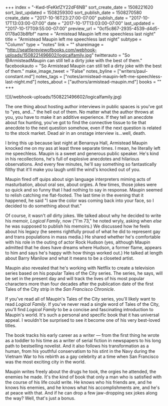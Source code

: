 +++
index = "-Kwd-tFeKkfZY22dF6NB"
sort_create_date = 1508221620
sort_last_updated = 1508259300
sort_publish_date = 1508270580
create_date = "2017-10-16T23:27:00-07:00"
publish_date = "2017-10-17T13:03:00-07:00"
date = "2017-10-17T13:03:00-07:00"
last_updated = "2017-10-17T09:55:00-07:00"
preview_url = "0cf5c867-2935-4539-d4d5-0178a03b8fbf"
name = "Armistead Maupin left me speechless last night"
title = "Armistead Maupin left me speechless last night"
subtype = "Column"
type = "notes"
link = ""
shareimage = "http://seattlereviewofbooks.com/webhook-uploads/1508221496602/logicalfamily.jpg"
twitterauto = "So @ArmisteadMaupin can still tell a dirty joke with the best of them."
facebookauto = "So Armistead Maupin can still tell a dirty joke with the best of them."
make_image_tweet = "False"
notes_byline = ["writers/paul-constant.md"]
notes_tags = ["notes/armistead-maupin-left-me-speechless-last-night.md"]
notes_about = ["authors/armistead-maupin.md"]
books = ""
+++
<p class="image-left">![](/webhook-uploads/1508221496602/logicalfamily.jpg)</p>

The one thing about hosting author interviews in public spaces is you've got to "yes, and..." the hell out of them. No matter what the author throws at you, you have to make it an additive experience. If they tell an anecdote about fox hunting, you've got to find the connective tissue to tie that anecdote to the next question somehow, even if the next question is related to the stock market. Dead air in an onstage interview is...well, death.

I bring this up because last night at Benaroya Hall, Armistead Maupin knocked me on my ass at least three separate times. I mean, he literally left me speechless. Maupin is a sweet and generous public speaker. He's kind in his recollections, he's full of explosive anecdotes and hilarious observations. And every few minutes, he'll say something so fantastically filthy that it'll make you laugh until the wind's knocked out of you.

Maupin fired off quips about sign language interpreters miming acts of masturbation, about oral sex, about orgies. A few times, those jokes were so quick and so funny that I had nothing to say in response. Maupin seemed to relish catching me flat-footed. The last time in the evening that it happened, he said "I saw the color was coming back into your face, so I decided to do something about that."

Of course, it wasn't *all* dirty jokes. We talked about why he decided to write his memoir, *Logical Family*, now ("I'm 73," he noted wryly, asking when *else* he was supposed to publish his memoirs.) We discussed how he feels about his legacy (he seems rightfully proud of what he did to represent gay and trans populations in mass media.) He shared whether he's comfortable with his role in the outing of actor Rock Hudson (yes, although Maupin admitted that he does have dreams where Hudson, a former flame, appears to him and says he's happy with how things worked out.) He talked at length about Barry Manilow and what it means to be a closeted artist.

Maupin also revealed that he's working with Netflix to create a television series based on his popular Tales of the City series. The series, he says, will be set in the present day and will track the lives of his most popular characters more than four decades after the publication date of the first Tales of the City strip in the *San Francisco Chronicle*.

If you've read all of Maupin's Tales of the City series, you'll likely want to read *Logical Family*. If you've never read a single word of Tales of the City, you'll find *Logical Family* to be a concise and fascinating introduction to Maupin's world. It's such a personal and specific book that it has universal appeal. I wouldn't be surprised to see it become one of his very best-loved titles.

The book tracks his early career as a writer — from the first thing he wrote as a toddler to his time as a writer of serial fiction in newspapers to his long path to bestselling novelist. And it also follows his transformation as a human, from his youthful conservatism to his stint in the Navy during the Vietnam War to his rebirth as a gay celebrity at a time when San Francisco was the most exciting city in the world.

Maupin writes freely about the drugs he took, the orgies he attended, the enemies he made. It's the kind of book that only a man who is satisfied with the course of his life could write. He knows who his friends are, and he knows his enemies, and he knows what his accomplishments are, and he's at peace with that. And if he can drop a few jaw-dropping sex jokes along the way? Well, that's just a bonus.